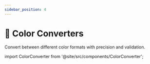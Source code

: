 ```yaml
---
sidebar_position: 4
---
```


# 🎨 Color Converters

Convert between different color formats with precision and validation.

import ColorConverter from '@site/src/components/ColorConverter';

<ColorConverter />